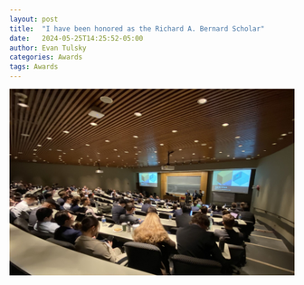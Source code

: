 ```yaml
---
layout: post
title:  "I have been honored as the Richard A. Bernard Scholar"
date:   2024-05-25T14:25:52-05:00
author: Evan Tulsky
categories: Awards
tags: Awards
---
```


<a href="https://github.com/ertulsky/io/blob/master/assets/capstone.jpg" data-lightbox="2024 ME Capstone" data-title="2024 ME Capstone">
  <img src="https://github.com/ertulsky/io/blob/master/assets/capstone.jpg" title="2024 ME Capstone Final Project Presentations">
</a>
